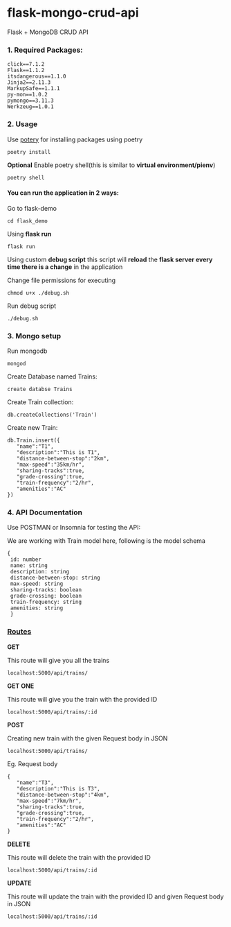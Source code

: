 # flask-mongo-crud-api
Flask + MongoDB CRUD API

### 1. Required Packages:

```
click==7.1.2
Flask==1.1.2
itsdangerous==1.1.0
Jinja2==2.11.3
MarkupSafe==1.1.1
py-mon==1.0.2
pymongo==3.11.3
Werkzeug==1.0.1
```

### 2. Usage
Use [potery](https://python-poetry.org/) for installing packages using poetry
```
poetry install
```
**Optional** Enable poetry shell(this is similar to **virtual environment/pienv**)
```
poetry shell 
```

####  You can run the application in 2 ways:

Go to flask-demo 
```
cd flask_demo
```

Using **flask run**
```
flask run 
```

Using custom **debug script** this script will **reload** the **flask server every time there is a change** in the application

Change file permissions for executing
```
chmod u+x ./debug.sh
```
Run debug script
```
./debug.sh
```

### 3. Mongo setup
Run mongodb
```
mongod
```

Create Database named Trains:
```
create databse Trains
```

Create Train collection:
```
db.createCollections('Train')
```

Create new Train:
```
db.Train.insert({
   "name":"T1",
   "description":"This is T1",
   "distance-between-stop":"2km",
   "max-speed":"35km/hr",
   "sharing-tracks":true,
   "grade-crossing":true,
   "train-frequency":"2/hr",
   "amenities":"AC"
})
```


### 4. API Documentation 

Use POSTMAN or Insomnia for testing the API:

We are working with Train model here, following is the model schema
```
{
 id: number
 name: string
 description: string
 distance-between-stop: string
 max-speed: string
 sharing-tracks: boolean
 grade-crossing: boolean
 train-frequency: string
 amenities: string 
 }
```

### <ins>Routes</ins>

**GET**

This route will give you all the trains
```
localhost:5000/api/trains/
```


**GET ONE**

This route will give you the train with the provided ID

```
localhost:5000/api/trains/:id
```

**POST**

Creating new train with the given Request body in JSON
```
localhost:5000/api/trains/
```
Eg. Request body
```
{
   "name":"T3",
   "description":"This is T3",
   "distance-between-stop":"4km",
   "max-speed":"7km/hr",
   "sharing-tracks":true,
   "grade-crossing":true,
   "train-frequency":"2/hr",
   "amenities":"AC"
}

```

**DELETE**

This route will delete the train with the provided ID

```
localhost:5000/api/trains/:id
```


**UPDATE**

This route will update the train with the provided ID and given Request body in JSON

```
localhost:5000/api/trains/:id
```

